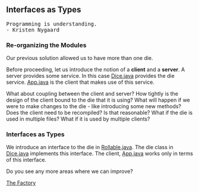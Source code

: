 ## Interfaces as Types

<pre>
Programming is understanding.
- Kristen Nygaard
</pre>

### Re-organizing the Modules
Our previous solution allowed us to have more than one die.

Before proceeding, let us introduce the notion of a **client** and a **server**. A server provides some service. In this case [Dice.java](src/main/java/Dice.java) provides the die service.
[App.java](src/main/java/App.java) is the client that makes use of this service.

What about coupling between the client and server?
How tightly is the design of the client bound to the die that it is using? What will happen if we were to make changes to the die - like introducing some new methods? Does the client need to be recompiled? Is that reasonable? What if the die is used in multiple files? What if it is used by multiple clients?

### Interfaces as Types
We introduce an interface to the die in [Rollable.java](src/main/java/Rollable.java).
The die class in [Dice.java](src/main/java/Dice.java) implements this interface.
The client, [App.java](src/main/java/App.java) works only in terms of this interface.

Do you see any more areas where we can improve?

[The Factory](../4/Readme.md)
